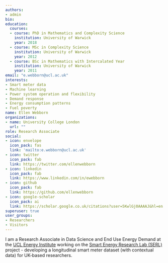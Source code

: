 ```yaml
---
authors:
- admin
bio: 
education:
  courses:
  - course: PhD in Mathematics and Complexity Science
    institution: University of Warwick
    year: 2018
  - course: MSc in Complexity Science
    institution: University of Warwick
    year: 2012
  - course: BSc in Mathematics with Intercalated Year
    institution: University of Warwick
    year: 2011
email: "e.webborn@ucl.ac.uk"
interests:
- Smart meter data
- Machine learning
- Power system operation and flexibility
- Demand response
- Energy consumption patterns
- Fuel poverty
name: Ellen Webborn
organizations:
- name: University College London
  url: ""
role: Research Associate
social:
- icon: envelope
  icon_pack: fas
  link: 'mailto:e.webborn@ucl.ac.uk'
- icon: twitter
  icon_pack: fab
  link: https://twitter.com/ellenwebborn
- icon: linkedin
  icon_pack: fab
  link: https://www.linkedin.com/in/ewebborn
- icon: github
  icon_pack: fab
  link: https://github.com/ellenwebborn
- icon: google-scholar
  icon_pack: ai
  link: https://scholar.google.co.uk/citations?user=5KwlGj0AAAAJ&hl=en
superuser: true
user_groups:
- Researchers
- Visitors
---
```


I am a Research Associate in Data Science and End Use Energy Demand at the [UCL Energy Institute](https://www.ucl.ac.uk/bartlett/energy/) working on the [Smart Energy Research Lab (SERL)](https://www.serl.ac.uk) project - developing a longitudinal smart meter dataset (with contextual data) for UK-based researchers.


